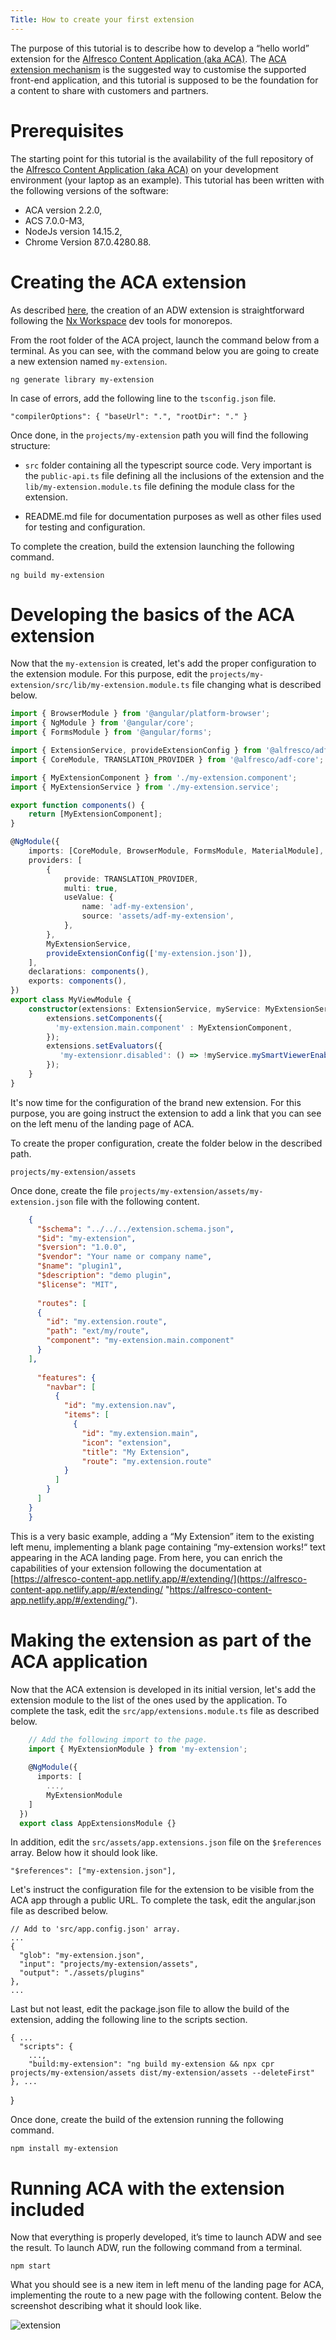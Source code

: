 ```yaml
---
Title: How to create your first extension
---
```


The purpose of this tutorial is to describe how to develop a “hello world” extension for the [Alfresco Content Application (aka ACA)](https://github.com/Alfresco/alfresco-content-app "https://github.com/Alfresco/alfresco-content-app"). The [ACA extension mechanism](https://alfresco-content-app.netlify.app/#/extending/ "https://alfresco-content-app.netlify.app/#/extending/") is the suggested way to customise the supported front-end application, and this tutorial is supposed to be the foundation for a content to share with customers and partners.

# Prerequisites

The starting point for this tutorial is the availability of the full repository of the [Alfresco Content Application (aka ACA)](https://github.com/Alfresco/alfresco-content-app "https://github.com/Alfresco/alfresco-content-app") on your development environment (your laptop as an example). This tutorial has been written with the following versions of the software:
-   ACA version 2.2.0,
-   ACS 7.0.0-M3,
-   NodeJs version 14.15.2,
-   Chrome Version 87.0.4280.88.

# Creating the ACA extension

As described [here](https://github.com/Alfresco/alfresco-digital-workspace-app/blob/develop/docs/extending.md "https://github.com/Alfresco/alfresco-digital-workspace-app/blob/develop/docs/extending.md"), the creation of an ADW extension is straightforward following the [Nx Workspace](https://nx.dev/angular "https://nx.dev/angular") dev tools for monorepos.

From the root folder of the ACA project, launch the command below from a terminal. As you can see, with the command below you are going to create a new extension named `my-extension`.

    ng generate library my-extension

In case of errors, add the following line to the `tsconfig.json` file.  

    "compilerOptions": { "baseUrl": ".", "rootDir": "." }

Once done, in the `projects/my-extension` path you will find the following structure:

-   `src` folder containing all the typescript source code. Very important is the `public-api.ts` file defining all the inclusions of the extension and the `lib/my-extension.module.ts` file defining the module class for the extension.
    
-   README.md file for documentation purposes as well as other files used for testing and configuration.

To complete the creation, build the extension launching the following command.

    ng build my-extension

# Developing the basics of the ACA extension

Now that the `my-extension` is created, let's add the proper configuration to the extension module. For this purpose, edit the `projects/my-extension/src/lib/my-extension.module.ts` file changing what is described below.

```typescript
import { BrowserModule } from '@angular/platform-browser';
import { NgModule } from '@angular/core';
import { FormsModule } from '@angular/forms';

import { ExtensionService, provideExtensionConfig } from '@alfresco/adf-extensions';
import { CoreModule, TRANSLATION_PROVIDER } from '@alfresco/adf-core';

import { MyExtensionComponent } from './my-extension.component';
import { MyExtensionService } from './my-extension.service';

export function components() {
    return [MyExtensionComponent];
}

@NgModule({
    imports: [CoreModule, BrowserModule, FormsModule, MaterialModule],
    providers: [
        {
            provide: TRANSLATION_PROVIDER,
            multi: true,
            useValue: {
                name: 'adf-my-extension',
                source: 'assets/adf-my-extension',
            },
        },
        MyExtensionService,
        provideExtensionConfig(['my-extension.json']),
    ],
    declarations: components(),
    exports: components(),
})
export class MyViewModule {
    constructor(extensions: ExtensionService, myService: MyExtensionService) {
        extensions.setComponents({
          'my-extension.main.component' : MyExtensionComponent,
        });
        extensions.setEvaluators({
           'my-extensionr.disabled': () => !myService.mySmartViewerEnabled(),
        });
    }
}
```

It's now time for the configuration of the brand new extension. For this purpose, you are going instruct the extension to add a link that you can see on the left menu of the landing page of ACA.

To create the proper configuration, create the folder below in the described path.

    projects/my-extension/assets

Once done, create the file `projects/my-extension/assets/my-extension.json` file with the following content.

```json
    {
      "$schema": "../../../extension.schema.json",
      "$id": "my-extension",
      "$version": "1.0.0",
      "$vendor": "Your name or company name",
      "$name": "plugin1",
      "$description": "demo plugin",
      "$license": "MIT",
      
      "routes": [ 
      {
        "id": "my.extension.route",
        "path": "ext/my/route",
        "component": "my-extension.main.component"
      }
    ],
      
      "features": { 
        "navbar": [
          {
            "id": "my.extension.nav",
            "items": [
              {
                "id": "my.extension.main",
                "icon": "extension",
                "title": "My Extension",
                "route": "my.extension.route"
            } 
          ]
        }
      ]
    }
    }

```

This is a very basic example, adding a “My Extension” item to the existing left menu, implementing a blank page containing “my-extension works!“ text appearing in the ACA landing page. From here, you can enrich the capabilities of your extension following the documentation at [https://alfresco-content-app.netlify.app/#/extending/](https://alfresco-content-app.netlify.app/#/extending/ "https://alfresco-content-app.netlify.app/#/extending/").

# Making the extension as part of the ACA application

Now that the ACA extension is developed in its initial version, let's add the extension module to the list of the ones used by the application. To complete the task, edit the `src/app/extensions.module.ts` file as described below.

```typescript
    // Add the following import to the page.
    import { MyExtensionModule } from 'my-extension';
    
    @NgModule({
      imports: [
        ...,
        MyExtensionModule
    ]
  })
  export class AppExtensionsModule {}
```

In addition, edit the `src/assets/app.extensions.json` file on the `$references` array. Below how it should look like.

    "$references": ["my-extension.json"],

Let's instruct the configuration file for the extension to be visible from the ACA app through a public URL. To complete the task, edit the angular.json file as described below.

    // Add to 'src/app.config.json' array.
    ...
    {
      "glob": "my-extension.json",
      "input": "projects/my-extension/assets",
      "output": "./assets/plugins"
    },
    ...

Last but not least, edit the package.json file to allow the build of the extension, adding the following line to the scripts section.

    { ...
      "scripts": {
        ...,
        "build:my-extension": "ng build my-extension && npx cpr projects/my-extension/assets dist/my-extension/assets --deleteFirst"
    }, ...
  }

Once done, create the build of the extension running the following command.

    npm install my-extension

# Running ACA with the extension included

Now that everything is properly developed, it’s time to launch ADW and see the result. To launch ADW, run the following command from a terminal.

    npm start

What you should see is a new item in left menu of the landing page for ACA, implementing the route to a new page with the following content. Below the screenshot describing what it should look like.

![extension](../images/extension-01.png)
